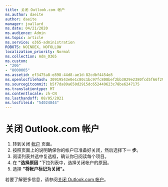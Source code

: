 ```yaml
---
title: 关闭 Outlook.com 帐户
ms.author: daeite
author: daeite
manager: joallard
ms.date: 04/21/2020
ms.audience: Admin
ms.topic: article
ms.service: o365-administration
ROBOTS: NOINDEX, NOFOLLOW
localization_priority: Normal
ms.collection: Adm_O365
ms.custom:
- "206"
- "8000005"
ms.assetid: ef3475a8-e898-44d8-ae1d-82cdbf4454e8
ms.openlocfilehash: 30919543e0e1c80c1bc97fc808bef2bb3029e2380fcd5f66f2995aedc4e4282f
ms.sourcegitcommit: b5f7da89a650d2915dc652449623c78be6247175
ms.translationtype: MT
ms.contentlocale: zh-CN
ms.lasthandoff: 08/05/2021
ms.locfileid: "54024844"
---
```

# <a name="close-your-outlookcom-account"></a>关闭 Outlook.com 帐户

1. 转到关闭 [帐户](https://go.microsoft.com/fwlink/p/?linkid=845493) 页面。
2. 按照页面上的说明确保你的帐户已准备好关闭，然后选择下一 **步**。
3. 阅读列表并选中复选框，确认你已阅读每个项目。
4. 在 **"选择原因** "下拉列表中，选择关闭帐户的原因。
5. 选择 **"将帐户标记为关闭"。**

若要了解更多信息，请参阅[关闭 Outlook.com 帐户](https://support.office.com/article/564b801e-2a47-4cb2-afa8-12ead3185038?wt.mc_id=Office_Outlook_com_Alchemy)。
  